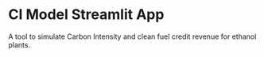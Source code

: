 # CI Model Streamlit App

A tool to simulate Carbon Intensity and clean fuel credit revenue for ethanol plants.